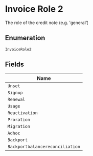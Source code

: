 
# Invoice Role 2

The role of the credit note (e.g. 'general')

## Enumeration

`InvoiceRole2`

## Fields

| Name |
|  --- |
| `Unset` |
| `Signup` |
| `Renewal` |
| `Usage` |
| `Reactivation` |
| `Proration` |
| `Migration` |
| `Adhoc` |
| `Backport` |
| `Backportbalancereconciliation` |

